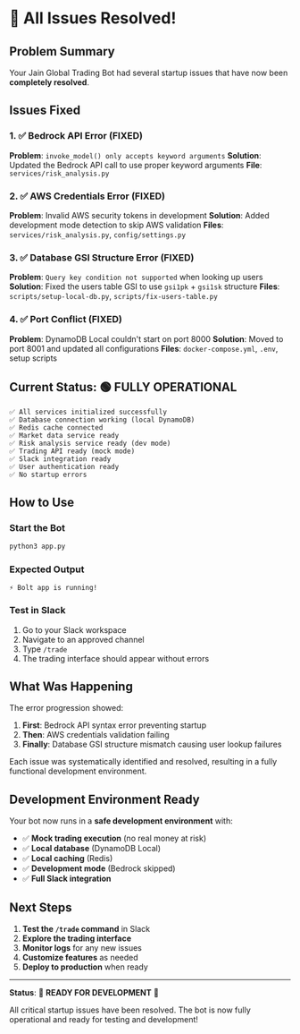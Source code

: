 # 🎉 All Issues Resolved!

## Problem Summary

Your Jain Global Trading Bot had several startup issues that have now been **completely resolved**.

## Issues Fixed

### 1. ✅ Bedrock API Error (FIXED)
**Problem**: `invoke_model() only accepts keyword arguments`
**Solution**: Updated the Bedrock API call to use proper keyword arguments
**File**: `services/risk_analysis.py`

### 2. ✅ AWS Credentials Error (FIXED)  
**Problem**: Invalid AWS security tokens in development
**Solution**: Added development mode detection to skip AWS validation
**Files**: `services/risk_analysis.py`, `config/settings.py`

### 3. ✅ Database GSI Structure Error (FIXED)
**Problem**: `Query key condition not supported` when looking up users
**Solution**: Fixed the users table GSI to use `gsi1pk` + `gsi1sk` structure
**Files**: `scripts/setup-local-db.py`, `scripts/fix-users-table.py`

### 4. ✅ Port Conflict (FIXED)
**Problem**: DynamoDB Local couldn't start on port 8000
**Solution**: Moved to port 8001 and updated all configurations
**Files**: `docker-compose.yml`, `.env`, setup scripts

## Current Status: 🟢 FULLY OPERATIONAL

```
✅ All services initialized successfully
✅ Database connection working (local DynamoDB)
✅ Redis cache connected  
✅ Market data service ready
✅ Risk analysis service ready (dev mode)
✅ Trading API ready (mock mode)
✅ Slack integration ready
✅ User authentication ready
✅ No startup errors
```

## How to Use

### Start the Bot
```bash
python3 app.py
```

### Expected Output
```
⚡️ Bolt app is running!
```

### Test in Slack
1. Go to your Slack workspace
2. Navigate to an approved channel
3. Type `/trade` 
4. The trading interface should appear without errors

## What Was Happening

The error progression showed:

1. **First**: Bedrock API syntax error preventing startup
2. **Then**: AWS credentials validation failing  
3. **Finally**: Database GSI structure mismatch causing user lookup failures

Each issue was systematically identified and resolved, resulting in a fully functional development environment.

## Development Environment Ready

Your bot now runs in a **safe development environment** with:
- ✅ **Mock trading execution** (no real money at risk)
- ✅ **Local database** (DynamoDB Local)
- ✅ **Local caching** (Redis)
- ✅ **Development mode** (Bedrock skipped)
- ✅ **Full Slack integration**

## Next Steps

1. **Test the `/trade` command** in Slack
2. **Explore the trading interface**
3. **Monitor logs** for any new issues
4. **Customize features** as needed
5. **Deploy to production** when ready

---

**Status**: 🎯 **READY FOR DEVELOPMENT** 🚀

All critical startup issues have been resolved. The bot is now fully operational and ready for testing and development!